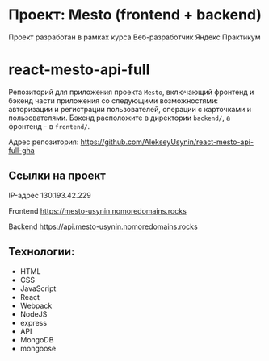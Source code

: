 # Проект: Mesto (frontend + backend)

Проект разработан в рамках курса Веб-разработчик Яндекс Практикум

# react-mesto-api-full
Репозиторий для приложения проекта `Mesto`, включающий фронтенд и бэкенд части приложения со следующими возможностями: авторизации и регистрации пользователей, операции с карточками и пользователями. Бэкенд расположите в директории `backend/`, а фронтенд - в `frontend/`. 
  
Адрес репозитория: https://github.com/AlekseyUsynin/react-mesto-api-full-gha

## Ссылки на проект

IP-адрес 130.193.42.229

Frontend https://mesto-usynin.nomoredomains.rocks

Backend https://api.mesto-usynin.nomoredomains.rocks

## Технологии:
- HTML
- CSS
- JavaScript
- React
- Webpack
- NodeJS
- express
- API
- MongoDB
- mongoose